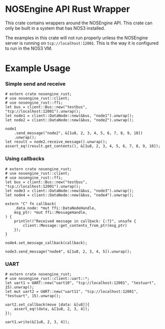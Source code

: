 # NOSEngine API Rust Wrapper

This crate contains wrappers around the NOSEngine API. This crate can only be built in a
system that has NOS3 installed.

The examples in this crate will not run properly unless the NOSEngine server is running on
`tcp://localhost:12001`. This is the way it is configured to run in the NOS3 VM.

# Example Usage

### Simple send and receive

```norun
# extern crate nosengine_rust;
# use nosengine_rust::client;
# use nosengine_rust::ffi;
let bus = client::Bus::new("testbus", "tcp://localhost:12001").unwrap();
let node1 = client::DataNode::new(&bus, "node1").unwrap();
let node2 = client::DataNode::new(&bus, "node2").unwrap();

node1
    .send_message("node2", &[1u8, 2, 3, 4, 5, 6, 7, 8, 9, 10])
    .unwrap();
let result = node2.receive_message().unwrap();
assert_eq!(result.get_contents(), &[1u8, 2, 3, 4, 5, 6, 7, 8, 9, 10]);
```

### Using callbacks

```norun
# extern crate nosengine_rust;
# use nosengine_rust::client;
# use nosengine_rust::ffi;
let bus = client::Bus::new("testbus", "tcp://localhost:12001").unwrap();
let node3 = client::DataNode::new(&bus, "node3").unwrap();
let node4 = client::DataNode::new(&bus, "node4").unwrap();

extern "C" fn callback(
    _data_node: *mut ffi::DataNodeHandle,
    msg_ptr: *mut ffi::MessageHandle,
) {
    println!("Received message in callback: {:?}", unsafe {
        client::Message::get_contents_from_ptr(msg_ptr)
    });
}

node4.set_message_callback(callback);

node3.send_message("node4", &[1u8, 2, 3, 4, 5]).unwrap();
```

### UART

```norun
# extern crate nosengine_rust;
# use nosengine_rust::client::uart::*;
let uart1 = UART::new("uart10", "tcp://localhost:12001", "testuart", 15).unwrap();
let mut uart2 = UART::new("uart11", "tcp://localhost:12001", "testuart", 15).unwrap();

uart2.set_callback(move |data: &[u8]|{
    assert_eq!(data, &[1u8, 2, 3, 4]);
});

uart1.write(&[1u8, 2, 3, 4]);
```
